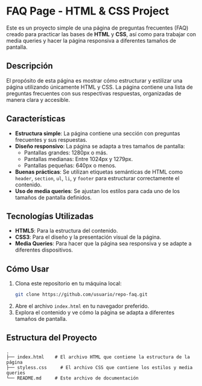 # FAQ Page - HTML & CSS Project

Este es un proyecto simple de una página de preguntas frecuentes (FAQ) creado para practicar las bases de **HTML** y **CSS**, así como para trabajar con media queries y hacer la página responsiva a diferentes tamaños de pantalla.

## Descripción

El propósito de esta página es mostrar cómo estructurar y estilizar una página utilizando únicamente HTML y CSS. La página contiene una lista de preguntas frecuentes con sus respectivas respuestas, organizadas de manera clara y accesible.

## Características

- **Estructura simple**: La página contiene una sección con preguntas frecuentes y sus respuestas.
- **Diseño responsivo**: La página se adapta a tres tamaños de pantalla:
  - Pantallas grandes: 1280px o más.
  - Pantallas medianas: Entre 1024px y 1279px.
  - Pantallas pequeñas: 640px o menos.
- **Buenas prácticas**: Se utilizan etiquetas semánticas de HTML como `header`, `section`, `ul`, `li`, y `footer` para estructurar correctamente el contenido.
- **Uso de media queries**: Se ajustan los estilos para cada uno de los tamaños de pantalla definidos.

## Tecnologías Utilizadas

- **HTML5**: Para la estructura del contenido.
- **CSS3**: Para el diseño y la presentación visual de la página.
- **Media Queries**: Para hacer que la página sea responsiva y se adapte a diferentes dispositivos.

## Cómo Usar

1. Clona este repositorio en tu máquina local:
    ```bash
    git clone https://github.com/usuario/repo-faq.git
    ```
2. Abre el archivo `index.html` en tu navegador preferido.
3. Explora el contenido y ve cómo la página se adapta a diferentes tamaños de pantalla.

## Estructura del Proyecto

```plaintext
.
├── index.html    # El archivo HTML que contiene la estructura de la página
├── styless.css     # El archivo CSS que contiene los estilos y media queries
└── README.md     # Este archivo de documentación
